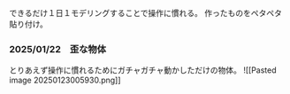 できるだけ１日１モデリングすることで操作に慣れる。
作ったものをペタペタ貼り付け。
### 2025/01/22　歪な物体
とりあえず操作に慣れるためにガチャガチャ動かしただけの物体。
![[Pasted image 20250123005930.png]]




